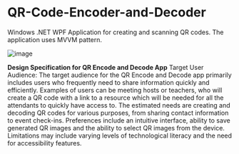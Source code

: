 # QR-Code-Encoder-and-Decoder
Windows .NET WPF Application for creating and scanning QR codes. The application uses MVVM pattern.

![image](https://github.com/u4zarus/QR-Code-Encoder-and-Decoder/assets/59415226/00aa8302-c6f7-42fe-b746-ba9d97843139)

**Design Specification for QR Encode and Decode App**
Target User Audience:
The target audience for the QR Encode and Decode app primarily includes users who
frequently need to share information quickly and efficiently. Examples of users can be meeting
hosts or teachers, who will create a QR code with a link to a resource which will be needed for
all the attendants to quickly have access to. The estimated needs are creating and decoding QR
codes for various purposes, from sharing contact information to event check-ins. Preferences
include an intuitive interface, ability to save generated QR images and the ability to select QR
images from the device. Limitations may include varying levels of technological literacy and the
need for accessibility features.

